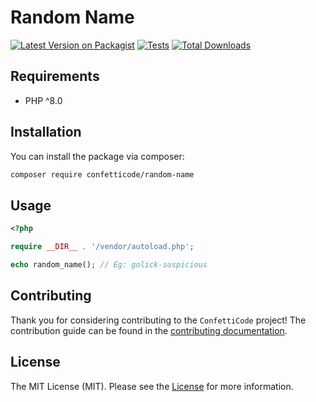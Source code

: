 # Random Name

[![Latest Version on Packagist](https://img.shields.io/packagist/v/confetticode/random-name.svg?style=flat-square)](https://packagist.org/packages/confetticode/random-name)
[![Tests](https://img.shields.io/github/actions/workflow/status/confetticode/random-name/tests.yml?branch=master&label=tests&style=flat-square)](https://github.com/confetticode/random-name/actions/workflows/tests.yml)
[![Total Downloads](https://img.shields.io/packagist/dt/confetticode/random-name.svg?style=flat-square)](https://packagist.org/packages/confetticode/random-name)

## Requirements

- PHP ^8.0

## Installation

You can install the package via composer:

```bash
composer require confetticode/random-name
```

## Usage

```php
<?php

require __DIR__ . '/vendor/autoload.php';

echo random_name(); // Eg: golick-suspicious
```

## Contributing

Thank you for considering contributing to the `ConfettiCode` project! The contribution guide can be found in the [contributing documentation](https://github.com/confetticode/.github/blob/master/CONTRIBUTING.md).

## License

The MIT License (MIT). Please see the [License](./LICENSE.md) for more information.
